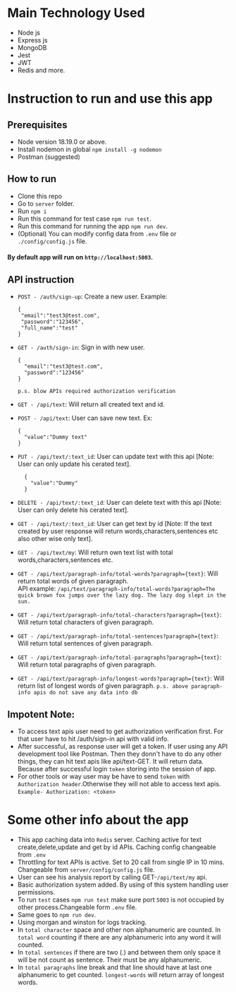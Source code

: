 # Main Technology Used

- Node js
- Express js
- MongoDB
- Jest
- JWT
- Redis and more.

# Instruction to run and use this app

## Prerequisites

- Node version 18.19.0 or above.
- Install nodemon in global `npm install -g nodemon`
- Postman (suggested)

## How to run
- Clone this repo
- Go to `server` folder.
- Run `npm i`
- Run this command for test case `npm run test`. 
- Run this command for running the app `npm run dev`.
- (Optional) You can modify config data from `.env` file or `./config/config.js` file.

#### By default app will run on `http://localhost:5003`.

## API instruction  

- `POST - /auth/sign-up`: Create a new user. Example:
   ```
  {
    "email":"test3@test.com",
    "password":"123456",
    "full_name":"test"
  }
  ```
- `GET - /auth/sign-in`: Sign in with new user.
  ```
  {
    "email":"test3@test.com",
    "password":"123456"
  }
  ```

  `p.s. blow APIs required authorization verification`

- `GET - /api/text`: Will return all created text and id.
- `POST - /api/text`: User can save new text. Ex:
    ```
    {
      "value":"Dummy text"
    }
  ```
- `PUT - /api/text/:text_id`: User can update text with this api [Note: User can only update his cerated text].
  ```
    {
      "value":"Dummy"
    }
  ```
- `DELETE - /api/text/:text_id`: User can delete text with this api [Note: User can only delete his cerated text].
- `GET - /api/text/:text_id`: User can get text by id [Note: If the text created by user response will return words,characters,sentences etc also other wise only text].
- `GET - /api/text/my`: Will return own text list with total words,characters,sentences etc.
- `GET - /api/text/paragraph-info/total-words?paragraph={text}`: Will return total words of given paragraph. <br/>API example: `/api/text/paragraph-info/total-words?paragraph=The quick brown fox jumps over the lazy dog. The lazy dog slept in the sun.`
- `GET - /api/text/paragraph-info/total-characters?paragraph={text}`: Will return total characters of given paragraph.
- `GET - /api/text/paragraph-info/total-sentences?paragraph={text}`: Will return total sentences of given paragraph.
- `GET - /api/text/paragraph-info/total-paragraphs?paragraph={text}`: Will return total paragraphs of given paragraph.
- `GET - /api/text/paragraph-info/longest-words?paragraph={text}`: Will return list of longest words of given paragraph.
  `p.s. above paragraph-info apis do not save any data into db`


## Impotent Note:
- To access text apis user need to get authorization verification first. For that user have to hit /auth/sign-in api with valid info. 
- After successful, as response user will get a token. If user using any API development tool like Postman. Then they donn't have to do any other things, they can hit text apis like api/text-GET. It will return data. Because after successful login `token` storing into the session of app.
- For other tools or way user may be have to send `token` with `Authorization header`.Otherwise they will not able to access text apis.
  `Example- Authorization: <token>`


# Some other info about the app
- This app caching data into `Redis` server. Caching active for text create,delete,update and get by id APIs. Caching config changeable from `.env`
- Throttling for text APIs is active. Set to 20 call from single IP in 10 mins. Changeable from `server/config/config.js` file.
- User can see his analysis report by calling GET-`/api/text/my` api.
- Basic authorization system added. By using of this system handling user permissions.
- To run  `test` cases `npm run test` make sure port `5003` is not occupied by other process.Changeable form `.env` file.
- Same goes to `npm run dev`. 
- Using morgan and winston for logs tracking.
- In `total character` space and other non alphanumeric are counted. In `total word` counting if there are any alphanumeric into any word it will counted.
- In `total sentences` if there are two (.) and between them only space it will be not count as sentence. Their must be any alphanumeric.
- In `total paragraphs` line break and that line should have at last one alphanumeric to get counted. `longest-words` will return array of longest words.
